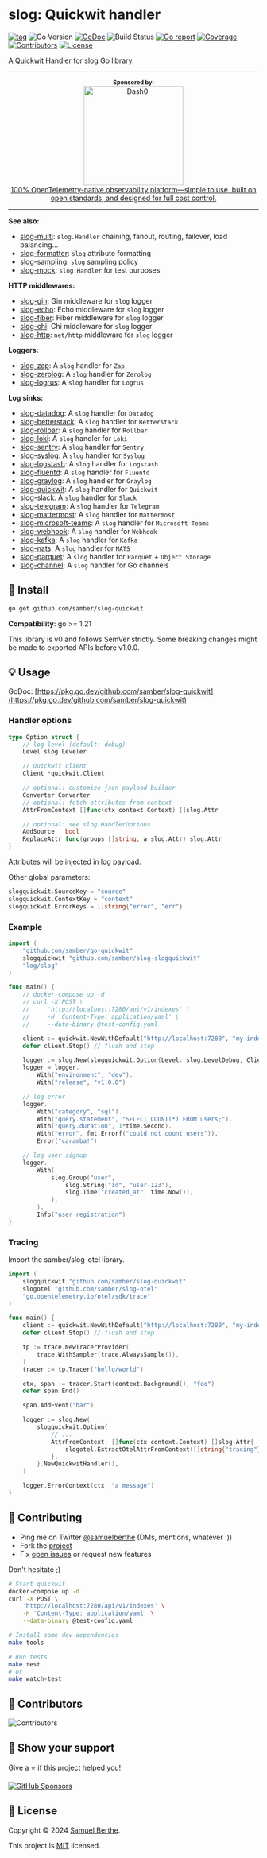 
# slog: Quickwit handler

[![tag](https://img.shields.io/github/tag/samber/slog-quickwit.svg)](https://github.com/samber/slog-quickwit/releases)
![Go Version](https://img.shields.io/badge/Go-%3E%3D%201.21-%23007d9c)
[![GoDoc](https://godoc.org/github.com/samber/slog-quickwit?status.svg)](https://pkg.go.dev/github.com/samber/slog-quickwit)
![Build Status](https://github.com/samber/slog-quickwit/actions/workflows/test.yml/badge.svg)
[![Go report](https://goreportcard.com/badge/github.com/samber/slog-quickwit)](https://goreportcard.com/report/github.com/samber/slog-quickwit)
[![Coverage](https://img.shields.io/codecov/c/github/samber/slog-quickwit)](https://codecov.io/gh/samber/slog-quickwit)
[![Contributors](https://img.shields.io/github/contributors/samber/slog-quickwit)](https://github.com/samber/slog-quickwit/graphs/contributors)
[![License](https://img.shields.io/github/license/samber/slog-quickwit)](./LICENSE)

A [Quickwit](https://quickwit.io) Handler for [slog](https://pkg.go.dev/log/slog) Go library.

<div align="center">
  <hr>
  <sup><b>Sponsored by:</b></sup>
  <br>
  <a href="https://www.dash0.com">
    <div>
      <img src="https://github.com/user-attachments/assets/b1f2e876-0954-4dc3-824d-935d29ba8f3f" width="200" alt="Dash0">
    </div>
    <div>
      100% OpenTelemetry-native observability platform—simple to use, built on open standards, and designed for full cost control.
    </div>
  </a>
  <hr>
</div>

**See also:**

- [slog-multi](https://github.com/samber/slog-multi): `slog.Handler` chaining, fanout, routing, failover, load balancing...
- [slog-formatter](https://github.com/samber/slog-formatter): `slog` attribute formatting
- [slog-sampling](https://github.com/samber/slog-sampling): `slog` sampling policy
- [slog-mock](https://github.com/samber/slog-mock): `slog.Handler` for test purposes

**HTTP middlewares:**

- [slog-gin](https://github.com/samber/slog-gin): Gin middleware for `slog` logger
- [slog-echo](https://github.com/samber/slog-echo): Echo middleware for `slog` logger
- [slog-fiber](https://github.com/samber/slog-fiber): Fiber middleware for `slog` logger
- [slog-chi](https://github.com/samber/slog-chi): Chi middleware for `slog` logger
- [slog-http](https://github.com/samber/slog-http): `net/http` middleware for `slog` logger

**Loggers:**

- [slog-zap](https://github.com/samber/slog-zap): A `slog` handler for `Zap`
- [slog-zerolog](https://github.com/samber/slog-zerolog): A `slog` handler for `Zerolog`
- [slog-logrus](https://github.com/samber/slog-logrus): A `slog` handler for `Logrus`

**Log sinks:**

- [slog-datadog](https://github.com/samber/slog-datadog): A `slog` handler for `Datadog`
- [slog-betterstack](https://github.com/samber/slog-betterstack): A `slog` handler for `Betterstack`
- [slog-rollbar](https://github.com/samber/slog-rollbar): A `slog` handler for `Rollbar`
- [slog-loki](https://github.com/samber/slog-loki): A `slog` handler for `Loki`
- [slog-sentry](https://github.com/samber/slog-sentry): A `slog` handler for `Sentry`
- [slog-syslog](https://github.com/samber/slog-syslog): A `slog` handler for `Syslog`
- [slog-logstash](https://github.com/samber/slog-logstash): A `slog` handler for `Logstash`
- [slog-fluentd](https://github.com/samber/slog-fluentd): A `slog` handler for `Fluentd`
- [slog-graylog](https://github.com/samber/slog-graylog): A `slog` handler for `Graylog`
- [slog-quickwit](https://github.com/samber/slog-quickwit): A `slog` handler for `Quickwit`
- [slog-slack](https://github.com/samber/slog-slack): A `slog` handler for `Slack`
- [slog-telegram](https://github.com/samber/slog-telegram): A `slog` handler for `Telegram`
- [slog-mattermost](https://github.com/samber/slog-mattermost): A `slog` handler for `Mattermost`
- [slog-microsoft-teams](https://github.com/samber/slog-microsoft-teams): A `slog` handler for `Microsoft Teams`
- [slog-webhook](https://github.com/samber/slog-webhook): A `slog` handler for `Webhook`
- [slog-kafka](https://github.com/samber/slog-kafka): A `slog` handler for `Kafka`
- [slog-nats](https://github.com/samber/slog-nats): A `slog` handler for `NATS`
- [slog-parquet](https://github.com/samber/slog-parquet): A `slog` handler for `Parquet` + `Object Storage`
- [slog-channel](https://github.com/samber/slog-channel): A `slog` handler for Go channels

## 🚀 Install

```sh
go get github.com/samber/slog-quickwit
```

**Compatibility**: go >= 1.21

This library is v0 and follows SemVer strictly. Some breaking changes might be made to exported APIs before v1.0.0.

## 💡 Usage

GoDoc: [https://pkg.go.dev/github.com/samber/slog-quickwit](https://pkg.go.dev/github.com/samber/slog-quickwit)

### Handler options

```go
type Option struct {
    // log level (default: debug)
    Level slog.Leveler

    // Quickwit client
    Client *quickwit.Client

    // optional: customize json payload builder
    Converter Converter
    // optional: fetch attributes from context
    AttrFromContext []func(ctx context.Context) []slog.Attr

    // optional: see slog.HandlerOptions
    AddSource   bool
    ReplaceAttr func(groups []string, a slog.Attr) slog.Attr
}
```

Attributes will be injected in log payload.

Other global parameters:

```go
slogquickwit.SourceKey = "source"
slogquickwit.ContextKey = "context"
slogquickwit.ErrorKeys = []string{"error", "err"}
```

### Example

```go
import (
    "github.com/samber/go-quickwit"
    slogquickwit "github.com/samber/slog-slogquickwit"
    "log/slog"
)

func main() {
    // docker-compose up -d
    // curl -X POST \
    //     'http://localhost:7280/api/v1/indexes' \
    //     -H 'Content-Type: application/yaml' \
    //     --data-binary @test-config.yaml

    client := quickwit.NewWithDefault("http://localhost:7280", "my-index")
    defer client.Stop() // flush and stop

    logger := slog.New(slogquickwit.Option{Level: slog.LevelDebug, Client: client}.NewQuickwitHandler())
    logger = logger.
        With("environment", "dev").
        With("release", "v1.0.0")

    // log error
    logger.
        With("category", "sql").
        With("query.statement", "SELECT COUNT(*) FROM users;").
        With("query.duration", 1*time.Second).
        With("error", fmt.Errorf("could not count users")).
        Error("caramba!")

    // log user signup
    logger.
        With(
            slog.Group("user",
                slog.String("id", "user-123"),
                slog.Time("created_at", time.Now()),
            ),
        ).
        Info("user registration")
}
```

### Tracing

Import the samber/slog-otel library.

```go
import (
	slogquickwit "github.com/samber/slog-quickwit"
	slogotel "github.com/samber/slog-otel"
	"go.opentelemetry.io/otel/sdk/trace"
)

func main() {
    client := quickwit.NewWithDefault("http://localhost:7280", "my-index")
    defer client.Stop() // flush and stop

	tp := trace.NewTracerProvider(
		trace.WithSampler(trace.AlwaysSample()),
	)
	tracer := tp.Tracer("hello/world")

	ctx, span := tracer.Start(context.Background(), "foo")
	defer span.End()

	span.AddEvent("bar")

	logger := slog.New(
		slogquickwit.Option{
			// ...
			AttrFromContext: []func(ctx context.Context) []slog.Attr{
				slogotel.ExtractOtelAttrFromContext([]string{"tracing"}, "trace_id", "span_id"),
			},
		}.NewQuickwitHandler(),
	)

	logger.ErrorContext(ctx, "a message")
}
```

## 🤝 Contributing

- Ping me on Twitter [@samuelberthe](https://twitter.com/samuelberthe) (DMs, mentions, whatever :))
- Fork the [project](https://github.com/samber/slog-quickwit)
- Fix [open issues](https://github.com/samber/slog-quickwit/issues) or request new features

Don't hesitate ;)

```bash
# Start quickwit
docker-compose up -d
curl -X POST \
    'http://localhost:7280/api/v1/indexes' \
    -H 'Content-Type: application/yaml' \
    --data-binary @test-config.yaml

# Install some dev dependencies
make tools

# Run tests
make test
# or
make watch-test
```

## 👤 Contributors

![Contributors](https://contrib.rocks/image?repo=samber/slog-quickwit)

## 💫 Show your support

Give a ⭐️ if this project helped you!

[![GitHub Sponsors](https://img.shields.io/github/sponsors/samber?style=for-the-badge)](https://github.com/sponsors/samber)

## 📝 License

Copyright © 2024 [Samuel Berthe](https://github.com/samber).

This project is [MIT](./LICENSE) licensed.
